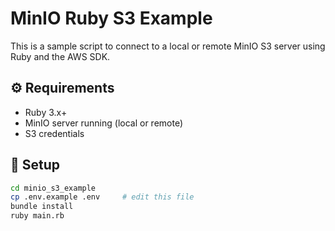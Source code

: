 # MinIO Ruby S3 Example

This is a sample script to connect to a local or remote MinIO S3 server using Ruby and the AWS SDK.

## ⚙ Requirements

- Ruby 3.x+
- MinIO server running (local or remote)
- S3 credentials

## 🚀 Setup

```bash
cd minio_s3_example
cp .env.example .env     # edit this file
bundle install
ruby main.rb
